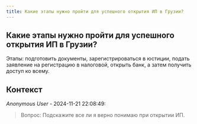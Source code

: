 ```yaml
---
title: Какие этапы нужно пройти для успешного открытия ИП в Грузии?
---
```


## Какие этапы нужно пройти для успешного открытия ИП в Грузии?

Этапы: подготовить документы, зарегистрироваться в юстиции, подать заявление на регистрацию в налоговой, открыть банк, а затем получить доступ ко всему.

## Контекст

_Anonymous User_ - 2024-11-21 22:08:49:

> Вопрос: Подскажите все ли я верно понимаю при открытии ИП.
